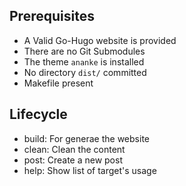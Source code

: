 ## Prerequisites
-   A Valid Go-Hugo website is provided
- There are no Git Submodules
- The theme  `ananke`  is installed
-   No directory  `dist/`  committed
-   Makefile present

## Lifecycle
-   build: For generae the website
-   clean: Clean the content
-   post: Create a new post
-   help: Show list of target's usage
